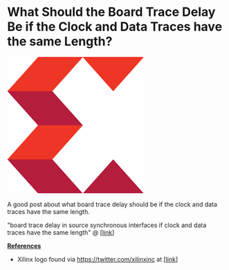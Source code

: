 # What Should the Board Trace Delay Be if the Clock and Data Traces have the same Length?

![xilinx_logo_1](xilinx_logo_1.png)

A good post about what board trace delay should be if the clock and data traces have the same length.

"board trace delay in source synchronous interfaces if clock and data traces have the same length" @ \[[<u><span>link</span></u>](https://forums.xilinx.com/t5/Timing-Analysis/board-trace-delay-in-source-synchronous-interfaces-if-clock-and/td-p/670618)\]

**<u><span>References</span></u>**

-   Xilinx logo found via [<u><span>https://twitter.com/xilinxinc</span></u>](https://twitter.com/xilinxinc) at \[[<u><span>link</span></u>](https://pbs.twimg.com/profile_images/535545777020338176/pEWdIYq__400x400.png)\]